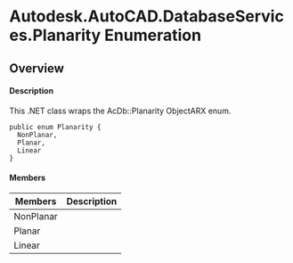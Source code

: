 # Autodesk.AutoCAD.DatabaseServices.Planarity Enumeration

## Overview

#### Description
This .NET class wraps the AcDb::Planarity ObjectARX enum.
```text
public enum Planarity {
  NonPlanar,
  Planar,
  Linear
}
```

#### Members
| Members | Description |
| --- | --- |
| NonPlanar |
| Planar |
| Linear |